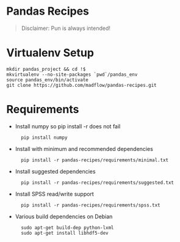 Pandas Recipes
=============

> Disclaimer: Pun is always intended!

Virtualenv Setup
=============

    mkdir pandas_project && cd !$
	mkvirtualenv --no-site-packages `pwd`/pandas_env
	source pandas_env/bin/activate
    git clone https://github.com/madflow/pandas-recipes.git

Requirements
=============

+ Install numpy so pip install -r does not fail

		pip install numpy

+ Install with minimum and recommended dependencies

		pip install -r pandas-recipes/requirements/minimal.txt

+ Install suggested dependencies

		pip install -r pandas-recipes/requirements/suggested.txt

+ Install SPSS read/write support

		pip install -r pandas-recipes/requirements/spss.txt

+ Various build dependencies on Debian

		sudo apt-get build-dep python-lxml
		sudo apt-get install libhdf5-dev


